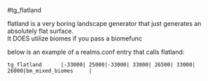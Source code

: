 #tg_flatland

flatland is a very boring landscape generator that just generates an absolutely flat surface.  
It DOES utilize biomes if you pass a biomefunc

below is an example of a realms.conf entry that calls flatland:

    tg_flatland      |-33000| 25000|-33000| 33000| 26500| 33000|   26000|bm_mixed_biomes     |

